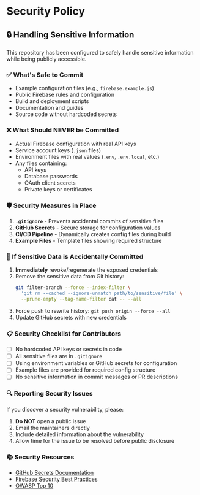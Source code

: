 # Security Policy

## 🔒 Handling Sensitive Information

This repository has been configured to safely handle sensitive information while being publicly accessible.

### ✅ What's Safe to Commit

- Example configuration files (e.g., `firebase.example.js`)
- Public Firebase rules and configuration
- Build and deployment scripts
- Documentation and guides
- Source code without hardcoded secrets

### ❌ What Should NEVER be Committed

- Actual Firebase configuration with real API keys
- Service account keys (`.json` files)
- Environment files with real values (`.env`, `.env.local`, etc.)
- Any files containing:
  - API keys
  - Database passwords
  - OAuth client secrets
  - Private keys or certificates

### 🛡️ Security Measures in Place

1. **`.gitignore`** - Prevents accidental commits of sensitive files
2. **GitHub Secrets** - Secure storage for configuration values
3. **CI/CD Pipeline** - Dynamically creates config files during build
4. **Example Files** - Template files showing required structure

### 🚨 If Sensitive Data is Accidentally Committed

1. **Immediately** revoke/regenerate the exposed credentials
2. Remove the sensitive data from Git history:
   ```bash
   git filter-branch --force --index-filter \
     'git rm --cached --ignore-unmatch path/to/sensitive/file' \
     --prune-empty --tag-name-filter cat -- --all
   ```
3. Force push to rewrite history: `git push origin --force --all`
4. Update GitHub secrets with new credentials

### 📋 Security Checklist for Contributors

- [ ] No hardcoded API keys or secrets in code
- [ ] All sensitive files are in `.gitignore`
- [ ] Using environment variables or GitHub secrets for configuration
- [ ] Example files are provided for required config structure
- [ ] No sensitive information in commit messages or PR descriptions

### 🔍 Reporting Security Issues

If you discover a security vulnerability, please:

1. **Do NOT** open a public issue
2. Email the maintainers directly
3. Include detailed information about the vulnerability
4. Allow time for the issue to be resolved before public disclosure

### 📚 Security Resources

- [GitHub Secrets Documentation](https://docs.github.com/en/actions/security-guides/encrypted-secrets)
- [Firebase Security Best Practices](https://firebase.google.com/docs/rules/security)
- [OWASP Top 10](https://owasp.org/www-project-top-ten/)
